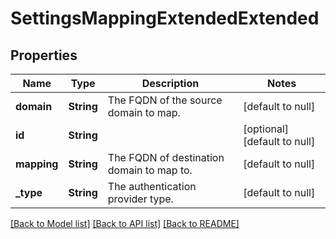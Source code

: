 # SettingsMappingExtendedExtended

## Properties
Name | Type | Description | Notes
------------ | ------------- | ------------- | -------------
**domain** | **String** | The FQDN of the source domain to map. | [default to null]
**id** | **String** |  | [optional] [default to null]
**mapping** | **String** | The FQDN of destination domain to map to. | [default to null]
**_type** | **String** | The authentication provider type. | [default to null]

[[Back to Model list]](../README.md#documentation-for-models) [[Back to API list]](../README.md#documentation-for-api-endpoints) [[Back to README]](../README.md)


